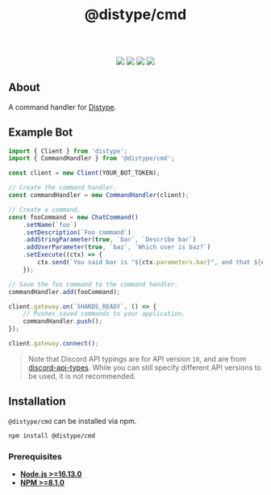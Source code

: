 <div align="center">
    <br>
    <h1>@distype/cmd</h1>
    <br><br>
    <p>
        <a href="https://www.npmjs.com/package/@distype/cmd"><img src="https://img.shields.io/npm/v/@distype/cmd.svg?color=5162F&style=for-the-badge&logo=npm"></a>
        <a href="https://github.com/distype/cmd/actions/workflows/build.yml"><img src="https://img.shields.io/github/workflow/status/distype/cmd/Build?style=for-the-badge&logo=github"><a>
        <a href="https://github.com/distype/cmd/actions/workflows/tests.yml"><img src="https://img.shields.io/github/workflow/status/distype/cmd/Tests?label=tests&style=for-the-badge&logo=github"><a>
        <a href="https://discord.gg/hRXKcUKGHB"><img src="https://img.shields.io/discord/564877383308541964?color=5162F1&style=for-the-badge&logo=discord&logoColor=white"></a>
    </p>
</div>

## About

A command handler for [Distype](https://github.com/distype/distype).

## Example Bot

```ts
import { Client } from 'distype';
import { CommandHandler } from '@distype/cmd';

const client = new Client(YOUR_BOT_TOKEN);

// Create the command handler.
const commandHandler = new CommandHandler(client);

// Create a command.
const fooCommand = new ChatCommand()
    .setName(`foo`)
    .setDescription(`Foo command`)
    .addStringParameter(true, `bar`, `Describe bar`)
    .addUserParameter(true, `baz`, `Which user is baz?`)
    .setExecute((ctx) => {
        ctx.send(`You said bar is "${ctx.parameters.bar}", and that ${ctx.parameters.baz.user.username} is baz!`);
    });

// Save the foo command to the command handler.
commandHandler.add(fooCommand);

client.gateway.on(`SHARDS_READY`, () => {
    // Pushes saved commands to your application.
    commandHandler.push();
});

client.gateway.connect();
```

> Note that Discord API typings are for API version `10`, and are from [discord-api-types](https://www.npmjs.com/package/discord-api-types). While you can still specify different API versions to be used, it is not recommended.

## Installation

`@distype/cmd` can be installed via npm.
```sh
npm install @distype/cmd
```

### Prerequisites

- **[Node.js >=16.13.0](https://nodejs.org/)**
- **[NPM >=8.1.0](https://www.npmjs.com/)**
